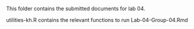 
This folder contains the submitted documents for lab 04.
  
utilities-kh.R contains the relevant functions to run Lab-04-Group-04.Rmd
